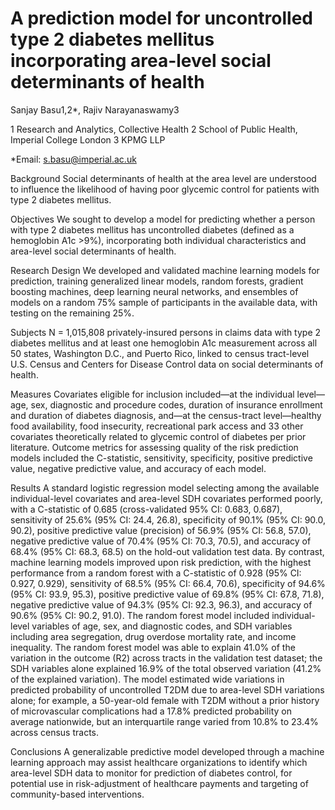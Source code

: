 # A prediction model for uncontrolled type 2 diabetes mellitus incorporating area-level social determinants of health

Sanjay Basu1,2*, Rajiv Narayanaswamy3


1 Research and Analytics, Collective Health
2 School of Public Health, Imperial College London
3 KPMG LLP

*Email: s.basu@imperial.ac.uk


Background
Social determinants of health at the area level are understood to influence the likelihood of having poor glycemic control for patients with type 2 diabetes mellitus.

Objectives
We sought to develop a model for predicting whether a person with type 2 diabetes mellitus has uncontrolled diabetes (defined as a hemoglobin A1c >9%), incorporating both individual characteristics and area-level social determinants of health.
 
Research Design
We developed and validated machine learning models for prediction, training generalized linear models, random forests, gradient boosting machines, deep learning neural networks, and ensembles of models on a random 75% sample of participants in the available data, with testing on the remaining 25%.

Subjects
N = 1,015,808 privately-insured persons in claims data with type 2 diabetes mellitus and at least one hemoglobin A1c measurement across all 50 states, Washington D.C., and Puerto Rico, linked to census tract-level U.S. Census and Centers for Disease Control data on social determinants of health.

Measures
Covariates eligible for inclusion included—at the individual level—age, sex, diagnostic and procedure codes, duration of insurance enrollment and duration of diabetes diagnosis, and—at the census-tract level—healthy food availability, food insecurity, recreational park access and 33 other covariates theoretically related to glycemic control of diabetes per prior literature. Outcome metrics for assessing quality of the risk prediction models included the C-statistic, sensitivity, specificity, positive predictive value, negative predictive value, and accuracy of each model.

Results
A standard logistic regression model selecting among the available individual-level covariates and area-level SDH covariates performed poorly, with a C-statistic of 0.685 (cross-validated 95% CI: 0.683, 0.687), sensitivity of 25.6% (95% CI: 24.4, 26.8), specificity of 90.1% (95% CI: 90.0, 90.2), positive predictive value (precision) of 56.9% (95% CI: 56.8, 57.0), negative predictive value of 70.4% (95% CI: 70.3, 70.5), and accuracy of 68.4% (95% CI: 68.3, 68.5) on the hold-out validation test data. By contrast, machine learning models improved upon risk prediction, with the highest performance from a random forest with a C-statistic of 0.928 (95% CI: 0.927, 0.929), sensitivity of 68.5% (95% CI: 66.4, 70.6), specificity of 94.6% (95% CI: 93.9, 95.3), positive predictive value of 69.8% (95% CI: 67.8, 71.8), negative predictive value of 94.3% (95% CI: 92.3, 96.3), and accuracy of 90.6% (95% CI: 90.2, 91.0). The random forest model included individual-level variables of age, sex, and diagnostic codes, and SDH variables including area segregation, drug overdose mortality rate, and income inequality. The random forest model was able to explain 41.0% of the variation in the outcome (R2) across tracts in the validation test dataset; the SDH variables alone explained 16.9% of the total observed variation (41.2% of the explained variation). The model estimated wide variations in predicted probability of uncontrolled T2DM due to area-level SDH variations alone; for example, a 50-year-old female with T2DM without a prior history of microvascular complications had a 17.8% predicted probability on average nationwide, but an interquartile range varied from 10.8% to 23.4% across census tracts.

Conclusions
A generalizable predictive model developed through a machine learning approach may assist healthcare organizations to identify which area-level SDH data to monitor for prediction of diabetes control, for potential use in risk-adjustment of healthcare payments and targeting of community-based interventions. 
